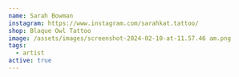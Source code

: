 ```yaml
---
name: Sarah Bowman
instagram: https://www.instagram.com/sarahkat.tattoo/
shop: Blaque Owl Tattoo
image: /assets/images/screenshot-2024-02-10-at-11.57.46 am.png
tags:
  - artist
active: true
---
```

